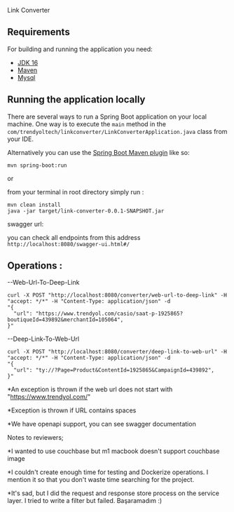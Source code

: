 Link Converter

## Requirements

For building and running the application you need:

- [JDK 16](https://www.oracle.com/java/technologies/javase-jdk16-downloads.html)
- [Maven](https://maven.apache.org)
- [Mysql](https://www.mysql.com/downloads/)

## Running the application locally

There are several ways to run a Spring Boot application on your local machine. One way is to execute the `main` method in the `com/trendyoltech/linkconverter/LinkConverterApplication.java` class from your IDE.

Alternatively you can use the [Spring Boot Maven plugin](https://docs.spring.io/spring-boot/docs/current/reference/html/build-tool-plugins-maven-plugin.html) like so:

```shell
mvn spring-boot:run
```

or

from your terminal in root directory simply run :
```shell
mvn clean install
java -jar target/link-converter-0.0.1-SNAPSHOT.jar
```

swagger url:

you can check all endpoints from this address
```http://localhost:8080/swagger-ui.html#/ ```


## Operations :

--Web-Url-To-Deep-Link
```shell
curl -X POST "http://localhost:8080/converter/web-url-to-deep-link" -H "accept: */*" -H "Content-Type: application/json" -d 
"{
  "url": "https://www.trendyol.com/casio/saat-p-1925865?boutiqueId=439892&merchantId=105064",
}"
```
--Deep-Link-To-Web-Url

```shell
curl -X POST "http://localhost:8080/converter/deep-link-to-web-url" -H "accept: */*" -H "Content-Type: application/json" -d 
"{
  "url": "ty://?Page=Product&ContentId=1925865&CampaignId=439892",
}"
```

*An exception is thrown if the web url does not start with "https://www.trendyol.com/"

*Exception is thrown if URL contains spaces

*We have openapi support, you can see swagger documentation

Notes to reviewers;

*I wanted to use couchbase but m1 macbook doesn't support couchbase image

*I couldn't create enough time for testing and Dockerize operations. I mention it so that you don't waste time searching for the project.

*It's sad, but I did the request and response store process on the service layer. I tried to write a filter but failed. Başaramadım :)


